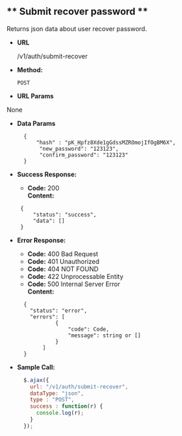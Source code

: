 ** Submit recover password **
----
  Returns json data about user recover password.

* **URL**

  /v1/auth/submit-recover

* **Method:**

  `POST`
  
*  **URL Params**

  None  

* **Data Params**

  ```
    {
        "hash" : "pK_Hpfz8Xde1gGdssMZROmojIfOgBM6X",
   	     "new_password": "123123",
   	     "confirm_password": "123123"
    } 
  ```
    
* **Success Response:**

  * **Code:** 200 <br />
    **Content:** 
  ```
   {
       "status": "success",
       "data": []
   }
  ```
 
* **Error Response:**

    * **Code:** 400 Bad Request <br />
    * **Code:** 401 Unauthorized <br />
    * **Code:** 404 NOT FOUND<br />
    * **Code:** 422 Unprocessable Entity <br />
    * **Code:** 500 Internal Server Error<br />
      **Content:** 
    ```
      {
        "status": "error",
        "errors": [
                {
                    "code": Code,
                    "message": string or []
                }
            ]
      }
    ```

* **Sample Call:**

  ```javascript
    $.ajax({
      url: "/v1/auth/submit-recover",
      dataType: "json",
      type : "POST",
      success : function(r) {
        console.log(r);
      }
    });
  ```